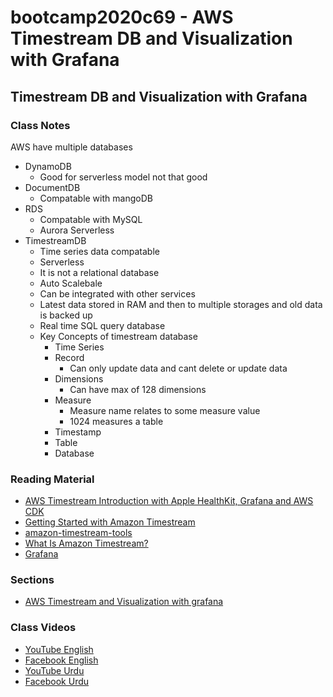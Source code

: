 # bootcamp2020c69 - AWS Timestream DB and Visualization with Grafana

## Timestream DB and Visualization with Grafana

### Class Notes

AWS have multiple databases

- DynamoDB
  - Good for serverless model not that good
- DocumentDB
  - Compatable with mangoDB
- RDS
  - Compatable with MySQL
  - Aurora Serverless
- TimestreamDB
  - Time series data compatable
  - Serverless
  - It is not a relational database
  - Auto Scalebale
  - Can be integrated with other services
  - Latest data stored in RAM and then to multiple storages and old data is backed up
  - Real time SQL query database
  - Key Concepts of timestream database
    - Time Series
    - Record
      - Can only update data and cant delete or update data
    - Dimensions
      - Can have max of 128 dimensions
    - Measure
      - Measure name relates to some measure value
      - 1024 measures a table
    - Timestamp
    - Table
    - Database

### Reading Material

- [AWS Timestream Introduction with Apple HealthKit, Grafana and AWS CDK](https://jason-wiker.medium.com/aws-timestream-introduction-with-apple-healthkit-grafana-and-aws-cdk-ccf7baeaaa98)
- [Getting Started with Amazon Timestream](https://www.youtube.com/watch?v=8RHFPNReylI&ab_channel=AmazonWebServices)
- [amazon-timestream-tools](https://github.com/awslabs/amazon-timestream-tools/tree/mainline/sample_apps/js)
- [What Is Amazon Timestream?](https://docs.aws.amazon.com/timestream/latest/developerguide/what-is-timestream.html)
- [Grafana](https://grafana.com/get/)

### Sections

- [AWS Timestream and Visualization with grafana](./step22_aws_timestream_and_visualization_with_grafana)

### Class Videos

- [YouTube English](https://www.youtube.com/watch?v=6kwKtE8d9dc)
- [Facebook English](https://www.facebook.com/zeeshanhanif/videos/10225763251372883)
- [YouTube Urdu](https://www.youtube.com/watch?v=EgYiEO8P704&ab_channel=PanacloudServerlessSaaSTraininginUrdu)
- [Facebook Urdu](https://www.facebook.com/zeeshanhanif/videos/10225811165650710)
